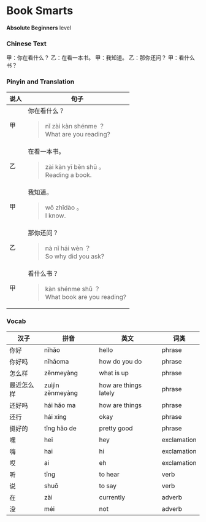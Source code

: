 # Book Smarts
**Absolute Beginners** level
### Chinese Text
甲：你在看什么？
乙：在看一本书。
甲：我知道。
乙：那你还问？
甲：看什么书？

### Pinyin and Translation
|说人|句子|
|----|----|
|甲|你在看什么？<blockquote>nǐ zài kàn shénme ？<br />What are you reading?</blockquote>|
|乙|在看一本书。<blockquote>zài kàn yī běn shū 。<br />Reading a book.</blockquote>|
|甲|我知道。<blockquote>wǒ zhīdào 。<br />I know.</blockquote>|
|乙|那你还问？<blockquote>nà nǐ hái wèn ？<br />So why did you ask?</blockquote>|
|甲|看什么书？<blockquote>kàn shénme shū ？<br />What book are you reading?</blockquote>|
### Vocab
|汉子|拼音|英文|词类|
|----|----|----|----|
|你好|nǐhǎo|hello|phrase|
|你好吗|nǐhǎoma|how do you do|phrase|
|怎么样|zěnmeyàng|what is up|phrase|
|最近怎么样|zuìjìn zěnmeyàng|how are things lately|phrase|
|还好吗|hái hǎo ma|how are things|phrase|
|还行|hái xíng|okay|phrase|
|挺好的|tǐng hǎo de|pretty good|phrase|
|嘿|hei|hey|exclamation|
|嗨|hai|hi|exclamation|
|哎|ai|eh|exclamation|
|听|tīng|to hear|verb|
|说|shuō|to say|verb|
|在|zài|currently|adverb|
|没|méi|not|adverb|
